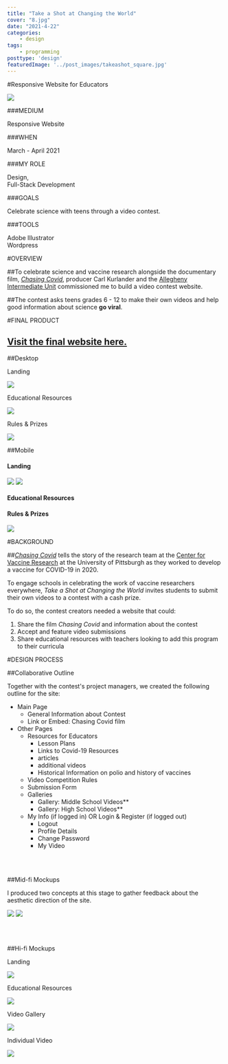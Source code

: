 ```yaml
---
title: "Take a Shot at Changing the World"
cover: "8.jpg"
date: "2021-4-22"
categories:
    - design
tags:
    - programming
posttype: 'design'
featuredImage: '../post_images/takeashot_square.jpg'
---
```


#Responsive Website for Educators

<cover-img>

<img src="../post_images/takeashot/responsive_mockup.jpg" />

</cover-img>

<design-meta>

###MEDIUM

Responsive Website

###WHEN

March - April 2021

###MY ROLE

Design,\
Full-Stack Development

###GOALS

Celebrate science with teens through a video contest.

###TOOLS

Adobe Illustrator\
Wordpress

</design-meta>

<grid-container>

#OVERVIEW

##To celebrate science and vaccine research alongside the documentary film, [*Chasing Covid*](https://www.creative.pitt.edu/pittsburgh-lens/chasing-covid), producer Carl Kurlander and the [Allegheny Intermediate Unit]((https://www.aiu3.net/)) commissioned me to build a video contest website.

##The contest asks teens grades 6 - 12 to make their own videos and help good information about science **go viral**.

#FINAL PRODUCT

<a href="https://www.takeashotatchangingtheworld.org" target="_blank"><h2>Visit the final website here.</h2></a>

##Desktop

Landing

<img src="../post_images/takeashot/desktop-landing.jpg" />

Educational Resources

<img src="../post_images/takeashot/desktop-resources.jpg" />

Rules & Prizes

<img src="../post_images/takeashot/desktop-rules&prizes.jpg" />

##Mobile

<text-pair>

<h4>

Landing

</h4>

<img src="../post_images/takeashot/landing_iphone-mockup-.png" />

</text-pair>

<img-pair>

<img src="../post_images/takeashot/resources_iphone-mockup-.png" />

<h4>

Educational Resources

</h4>

</img-pair>

<text-pair>

<h4>

Rules & Prizes

</h4>

<img src="../post_images/takeashot/rules&prizes_iphone-mockup-.png" />

</text-pair>

#BACKGROUND

##[*Chasing Covid*](https://www.creative.pitt.edu/pittsburgh-lens/chasing-covid) tells the story of the research team at the [Center for Vaccine Research](https://www.cvr.pitt.edu/) at the University of Pittsburgh as they worked to develop a vaccine for COVID-19 in 2020.

To engage schools in celebrating the work of vaccine researchers everywhere, *Take a Shot at Changing the World* invites students to submit their own videos to a contest with a cash prize.

To do so, the contest creators needed a website that could:

1. Share the film *Chasing Covid* and information about the contest
1. Accept and feature video submissions
1. Share educational resources with teachers looking to add this program to their curricula

#DESIGN PROCESS

##Collaborative Outline

Together with the contest's project managers, we created the following outline for the site:

- Main Page
    - General Information about Contest
    - Link or Embed: Chasing Covid film
- Other Pages
    - Resources for Educators
        - Lesson Plans
        - Links to Covid-19 Resources
        - articles
        - additional videos 
        - Historical Information on polio and history of vaccines
    - Video Competition Rules
    - Submission Form
    - Galleries
        - Gallery: Middle School Videos**
        - Gallery: High School Videos**
    - My Info (if logged in) OR Login & Register (if logged out)
        - Logout
        - Profile Details
        - Change Password
        - My Video

<br /><br />

##Mid-fi Mockups

I produced two concepts at this stage to gather feedback about the aesthetic direction of the site.

<img src="../post_images/takeashot/rough1.jpg" />

<img src="../post_images/takeashot/rough2.jpg" />

<br /><br />

##Hi-fi Mockups

Landing

<img src="../post_images/takeashot/main-page-opt.jpg" />

Educational Resources

<img src="../post_images/takeashot/lesson-plans-opt.jpg" />

Video Gallery

<img src="../post_images/takeashot/video-gallery-opt.jpg" />

Individual Video

<img src="../post_images/takeashot/individual-video-opt.jpg" />

</grid-container>

